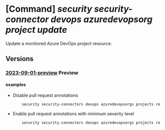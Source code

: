 # [Command] _security security-connector devops azuredevopsorg project update_

Update a monitored Azure DevOps project resource.

## Versions

### [2023-09-01-preview](/Resources/mgmt-plane/L3N1YnNjcmlwdGlvbnMve30vcmVzb3VyY2Vncm91cHMve30vcHJvdmlkZXJzL21pY3Jvc29mdC5zZWN1cml0eS9zZWN1cml0eWNvbm5lY3RvcnMve30vZGV2b3BzL2RlZmF1bHQvYXp1cmVkZXZvcHNvcmdzL3t9L3Byb2plY3RzL3t9/2023-09-01-preview.xml) **Preview**

<!-- mgmt-plane /subscriptions/{}/resourcegroups/{}/providers/microsoft.security/securityconnectors/{}/devops/default/azuredevopsorgs/{}/projects/{} 2023-09-01-preview -->

#### examples

- Disable pull request annotations
    ```bash
        security security-connectors devops azuredevopsorgs projects repos update --security-connector-name myConnectorName --resource-group myResourceGroup --org-name myOrganization --project-name myProject --actionable-remediation state=Disabled
    ```

- Enable pull request annotations with minimum severity level
    ```bash
        security security-connectors devops azuredevopsorgs projects repos update --security-connector-name myConnectorName --resource-group myResourceGroup --org-name myOrganization --project-name myProject --actionable-remediation state=Enabled category-configurations[0].category=IaC category-configurations[0].minimum-severity-level=Low
    ```
